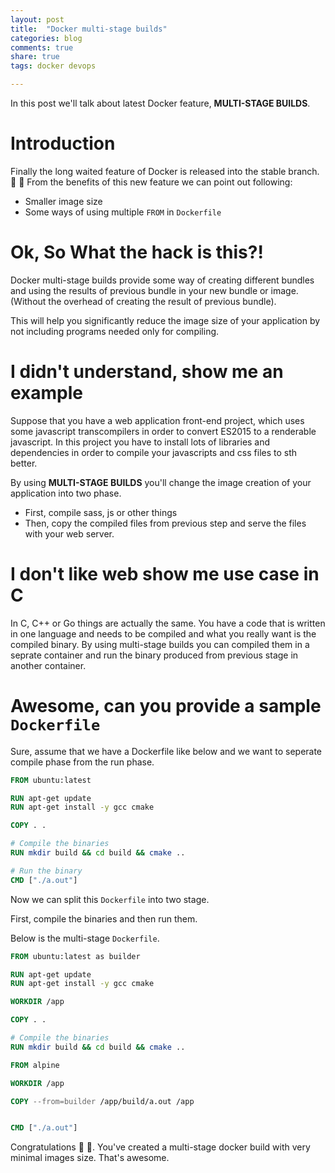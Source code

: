 ```yaml
---
layout: post
title:  "Docker multi-stage builds"
categories: blog
comments: true
share: true
tags: docker devops

---
```


In this post we'll talk about latest Docker feature, **MULTI-STAGE BUILDS**.

# Introduction

Finally the long waited feature of Docker is released into the stable branch. 
:tada: :tada: From the benefits of this new feature we can point out following:

* Smaller image size
* Some ways of using multiple ```FROM``` in ```Dockerfile```


# Ok, So What the hack is this?!

Docker multi-stage builds provide some way of creating different bundles 
and using the results of previous bundle in your new bundle or image. (Without
the overhead of creating the result of previous bundle).

This will help you significantly reduce the image size of your application
by not including programs needed only for compiling.

# I didn't understand, show me an example

Suppose that you have a web application front-end project, which uses
some javascript transcompilers in order to convert ES2015 to a renderable 
javascript. In this project you have to install lots of libraries and 
dependencies in order to compile your javascripts and css files to sth better.

By using **MULTI-STAGE BUILDS** you'll change the image creation of your 
application into two phase.

* First, compile sass, js or other things
* Then, copy the compiled files from previous step and serve the files with 
your web server.

# I don't like web show me use case in C

In C, C++ or Go things are actually the same. You have a code that is written
in one language and needs to be compiled and what you really want is the
compiled binary. By using multi-stage builds you can compiled them in a seprate
container and run the binary produced from previous stage in another container.

# Awesome, can you provide a sample ```Dockerfile```

Sure, assume that we have a Dockerfile like below and we want to seperate 
compile phase from the run phase.

```Dockerfile
FROM ubuntu:latest

RUN apt-get update
RUN apt-get install -y gcc cmake

COPY . .

# Compile the binaries
RUN mkdir build && cd build && cmake ..

# Run the binary
CMD ["./a.out"]
```

Now we can split this ```Dockerfile``` into two stage.

First, compile the binaries and then run them.

Below is the multi-stage ```Dockerfile```.

```Dockerfile
FROM ubuntu:latest as builder

RUN apt-get update
RUN apt-get install -y gcc cmake

WORKDIR /app

COPY . .

# Compile the binaries
RUN mkdir build && cd build && cmake ..

FROM alpine

WORKDIR /app

COPY --from=builder /app/build/a.out /app


CMD ["./a.out"]
```

Congratulations :tada: :tada:. You've created a multi-stage docker build
with very minimal images size. That's awesome.


